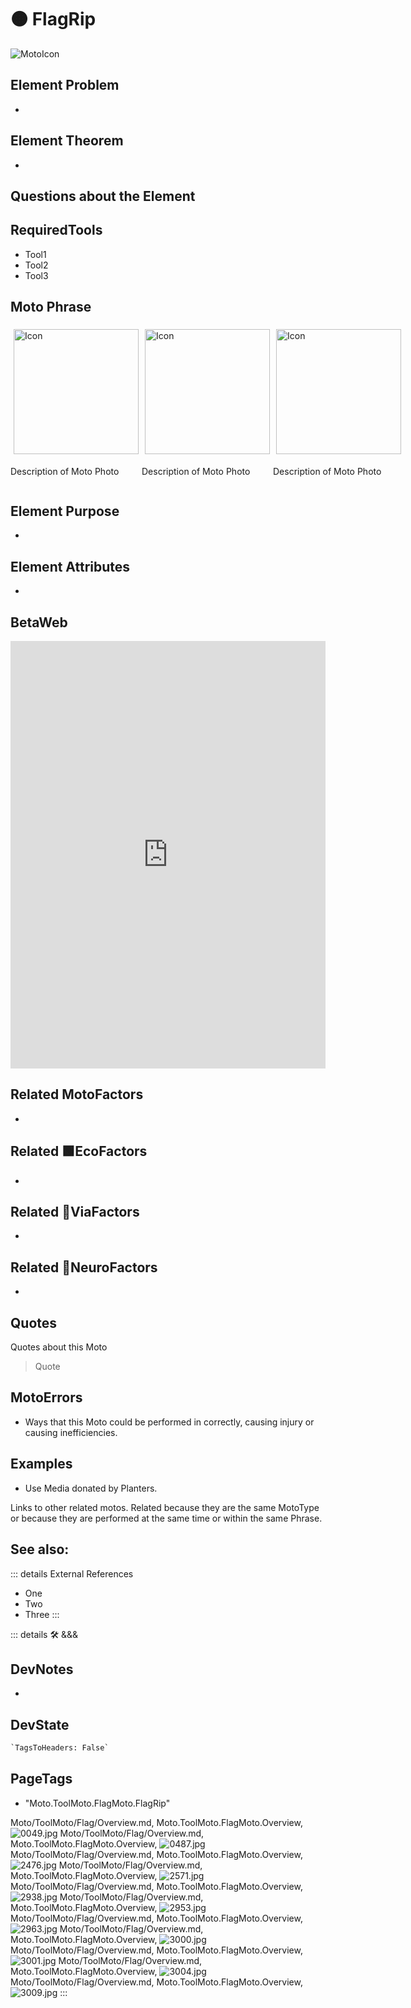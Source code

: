 # 🟠 <moto>FlagRip</moto>

![MotoIcon](/Moto/Moto_Icon.png)

## Element Problem

-

## Element Theorem

-

## Questions about the Element

## RequiredTools

- Tool1
- Tool2
- Tool3

## <moto>Moto Phrase</moto>

<div style="display: flex">
    <div>
        <img style="margin: 5px" height="200" width="200" alt="Icon" src="/Moto/Moto_Icon.png"/>
        <p>Description of Moto Photo</p>
    </div>
    <div>
        <img style="margin: 5px" height="200" width="200" alt="Icon" src="/Moto/Moto_Icon.png"/>
        <p>Description of Moto Photo</p>
    </div>
    <div>
        <img style="margin: 5px" height="200" width="200" alt="Icon" src="/Moto/Moto_Icon.png"/>
        <p>Description of Moto Photo</p>
    </div>
</div>

## Element Purpose

-

## Element Attributes

-

## BetaWeb

<iframe
    width="100%"
    height="684"
    frameborder="0"
    src="https://observablehq.com/embed/@d3/force-directed-graph/2?cells=chart"
></iframe>

## Related <moto>MotoFactors</moto>

-

## Related 🟩<eko>EcoFactors</eko>

-

## Related 🔻<via>ViaFactors</via>

-

## Related 💜<neuro>NeuroFactors</neuro>

-  

## Quotes

Quotes about this Moto

> Quote

## MotoErrors

- Ways that this Moto could be performed in correctly, causing injury or causing inefficiencies.

## Examples

- Use Media donated by Planters.

Links to other related motos. Related because they are the same MotoType or because they are performed at the same time or within the same Phrase.

## See also:

::: details External References

- One
- Two
- Three
:::

::: details 🛠 <dev>&&&</dev>

## DevNotes

-

## DevState

```py
`TagsToHeaders: False`
```

<h2>PageTags</h2>

- "Moto.ToolMoto.FlagMoto.FlagRip"

Moto/ToolMoto/Flag/Overview.md, <dev>Moto.ToolMoto.FlagMoto.Overview</dev>, ![0049.jpg](/PaperPhoto/0049.jpg)
Moto/ToolMoto/Flag/Overview.md, <dev>Moto.ToolMoto.FlagMoto.Overview</dev>, ![0487.jpg](/PaperPhoto/0487.jpg)
Moto/ToolMoto/Flag/Overview.md, <dev>Moto.ToolMoto.FlagMoto.Overview</dev>, ![2476.jpg](/PaperPhoto/2476.jpg)
Moto/ToolMoto/Flag/Overview.md, <dev>Moto.ToolMoto.FlagMoto.Overview</dev>, ![2571.jpg](/PaperPhoto/2571.jpg)
Moto/ToolMoto/Flag/Overview.md, <dev>Moto.ToolMoto.FlagMoto.Overview</dev>, ![2938.jpg](/PaperPhoto/2938.jpg)
Moto/ToolMoto/Flag/Overview.md, <dev>Moto.ToolMoto.FlagMoto.Overview</dev>, ![2953.jpg](/PaperPhoto/2953.jpg)
Moto/ToolMoto/Flag/Overview.md, <dev>Moto.ToolMoto.FlagMoto.Overview</dev>, ![2963.jpg](/PaperPhoto/2963.jpg)
Moto/ToolMoto/Flag/Overview.md, <dev>Moto.ToolMoto.FlagMoto.Overview</dev>, ![3000.jpg](/PaperPhoto/3000.jpg)
Moto/ToolMoto/Flag/Overview.md, <dev>Moto.ToolMoto.FlagMoto.Overview</dev>, ![3001.jpg](/PaperPhoto/3001.jpg)
Moto/ToolMoto/Flag/Overview.md, <dev>Moto.ToolMoto.FlagMoto.Overview</dev>, ![3004.jpg](/PaperPhoto/3004.jpg)
Moto/ToolMoto/Flag/Overview.md, <dev>Moto.ToolMoto.FlagMoto.Overview</dev>, ![3009.jpg](/PaperPhoto/3009.jpg)
:::
